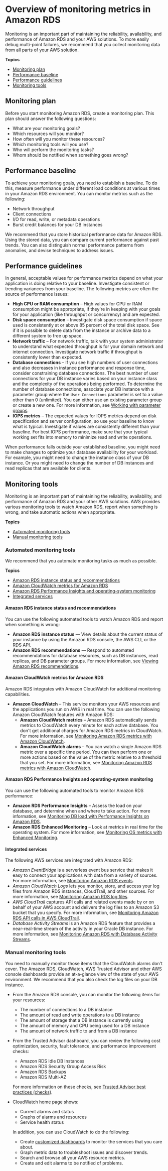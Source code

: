 # Overview of monitoring metrics in Amazon RDS<a name="MonitoringOverview"></a>

Monitoring is an important part of maintaining the reliability, availability, and performance of Amazon RDS and your AWS solutions\. To more easily debug multi\-point failures, we recommend that you collect monitoring data from all parts of your AWS solution\.

**Topics**
+ [Monitoring plan](#MonitoringOverview.plan)
+ [Performance baseline](#MonitoringOverview.baseline)
+ [Performance guidelines](#MonitoringOverview.guidelines)
+ [Monitoring tools](#MonitoringOverview.tools)

## Monitoring plan<a name="MonitoringOverview.plan"></a>

Before you start monitoring Amazon RDS, create a monitoring plan\. This plan should answer the following questions:
+ What are your monitoring goals?
+ Which resources will you monitor?
+ How often will you monitor these resources?
+ Which monitoring tools will you use?
+ Who will perform the monitoring tasks?
+ Whom should be notified when something goes wrong?

## Performance baseline<a name="MonitoringOverview.baseline"></a>

To achieve your monitoring goals, you need to establish a baseline\. To do this, measure performance under different load conditions at various times in your Amazon RDS environment\. You can monitor metrics such as the following:
+ Network throughput
+ Client connections
+ I/O for read, write, or metadata operations
+ Burst credit balances for your DB instances

We recommend that you store historical performance data for Amazon RDS\. Using the stored data, you can compare current performance against past trends\. You can also distinguish normal performance patterns from anomalies, and devise techniques to address issues\.

## Performance guidelines<a name="MonitoringOverview.guidelines"></a>

In general, acceptable values for performance metrics depend on what your application is doing relative to your baseline\. Investigate consistent or trending variances from your baseline\. The following metrics are often the source of performance issues:
+  **High CPU or RAM consumption** – High values for CPU or RAM consumption might be appropriate, if they're in keeping with your goals for your application \(like throughput or concurrency\) and are expected\. 
+  **Disk space consumption** – Investigate disk space consumption if space used is consistently at or above 85 percent of the total disk space\. See if it is possible to delete data from the instance or archive data to a different system to free up space\. 
+  **Network traffic** – For network traffic, talk with your system administrator to understand what expected throughput is for your domain network and internet connection\. Investigate network traffic if throughput is consistently lower than expected\. 
+  **Database connections** – If you see high numbers of user connections and also decreases in instance performance and response time, consider constraining database connections\. The best number of user connections for your DB instance varies based on your instance class and the complexity of the operations being performed\. To determine the number of database connections, associate your DB instance with a parameter group where the `User Connections` parameter is set to a value other than 0 \(unlimited\)\. You can either use an existing parameter group or create a new one\. For more information, see [Working with parameter groups](USER_WorkingWithParamGroups.md)\. 
+  **IOPS metrics** – The expected values for IOPS metrics depend on disk specification and server configuration, so use your baseline to know what is typical\. Investigate if values are consistently different than your baseline\. For best IOPS performance, make sure that your typical working set fits into memory to minimize read and write operations\. 

When performance falls outside your established baseline, you might need to make changes to optimize your database availability for your workload\. For example, you might need to change the instance class of your DB instance\. Or you might need to change the number of DB instances and read replicas that are available for clients\. 

## Monitoring tools<a name="MonitoringOverview.tools"></a>

Monitoring is an important part of maintaining the reliability, availability, and performance of Amazon RDS and your other AWS solutions\. AWS provides various monitoring tools to watch Amazon RDS, report when something is wrong, and take automatic actions when appropriate\.

**Topics**
+ [Automated monitoring tools](#MonitoringOverview.tools.automated)
+ [Manual monitoring tools](#monitoring_manual_tools)

### Automated monitoring tools<a name="MonitoringOverview.tools.automated"></a>

We recommend that you automate monitoring tasks as much as possible\. 

**Topics**
+ [Amazon RDS instance status and recommendations](#MonitoringOverview.tools.automated.rds)
+ [Amazon CloudWatch metrics for Amazon RDS](#MonitoringOverview.tools.automated.integrated)
+ [Amazon RDS Performance Insights and operating\-system monitoring](#MonitoringOverview.tools.automated.metrics.rds)
+ [Integrated services](#MonitoringOverview.tools.automated.integrated.events-logs-streams)

#### Amazon RDS instance status and recommendations<a name="MonitoringOverview.tools.automated.rds"></a>

You can use the following automated tools to watch Amazon RDS and report when something is wrong:
+ **Amazon RDS instance status** — View details about the current status of your instance by using the Amazon RDS console, the AWS CLI, or the RDS API\.
+ **Amazon RDS recommendations** — Respond to automated recommendations for database resources, such as DB instances, read replicas, and DB parameter groups\. For more information, see [Viewing Amazon RDS recommendations](accessing-monitoring.md#USER_Recommendations)\.

#### Amazon CloudWatch metrics for Amazon RDS<a name="MonitoringOverview.tools.automated.integrated"></a>

Amazon RDS integrates with Amazon CloudWatch for additional monitoring capabilities\.
+ **Amazon CloudWatch** – This service monitors your AWS resources and the applications you run on AWS in real time\. You can use the following Amazon CloudWatch features with Amazon RDS:
  + **Amazon CloudWatch metrics** – Amazon RDS automatically sends metrics to CloudWatch every minute for each active database\. You don't get additional charges for Amazon RDS metrics in CloudWatch\. For more information, see [Monitoring Amazon RDS metrics with Amazon CloudWatch](monitoring-cloudwatch.md)\.
  + **Amazon CloudWatch alarms** – You can watch a single Amazon RDS metric over a specific time period\. You can then perform one or more actions based on the value of the metric relative to a threshold that you set\. For more information, see [Monitoring Amazon RDS metrics with Amazon CloudWatch](monitoring-cloudwatch.md)\.

#### Amazon RDS Performance Insights and operating\-system monitoring<a name="MonitoringOverview.tools.automated.metrics.rds"></a>

You can use the following automated tools to monitor Amazon RDS performance:
+ **Amazon RDS Performance Insights** – Assess the load on your database, and determine when and where to take action\. For more information, see [Monitoring DB load with Performance Insights on Amazon RDS](USER_PerfInsights.md)\.
+ **Amazon RDS Enhanced Monitoring** – Look at metrics in real time for the operating system\. For more information, see [Monitoring OS metrics with Enhanced Monitoring](USER_Monitoring.OS.md)\.

#### Integrated services<a name="MonitoringOverview.tools.automated.integrated.events-logs-streams"></a>

The following AWS services are integrated with Amazon RDS:
+ *Amazon EventBridge* is a serverless event bus service that makes it easy to connect your applications with data from a variety of sources\. For more information, see [Monitoring Amazon RDS events](working-with-events.md)\.
+ *Amazon CloudWatch Logs* lets you monitor, store, and access your log files from Amazon RDS  instances, CloudTrail, and other sources\. For more information, see [Monitoring Amazon RDS log files](USER_LogAccess.md)\.
+ *AWS CloudTrail* captures API calls and related events made by or on behalf of your AWS account and delivers the log files to an Amazon S3 bucket that you specify\. For more information, see [Monitoring Amazon RDS API calls in AWS CloudTrail](logging-using-cloudtrail.md)\.
+ *Database Activity Streams* is an Amazon RDS  feature that provides a near\-real\-time stream of the activity in your Oracle DB instance\. For more information, see [Monitoring Amazon RDS with Database Activity Streams](DBActivityStreams.md)\.

### Manual monitoring tools<a name="monitoring_manual_tools"></a>

You need to manually monitor those items that the CloudWatch alarms don't cover\. The Amazon RDS, CloudWatch, AWS Trusted Advisor and other AWS console dashboards provide an at\-a\-glance view of the state of your AWS environment\. We recommend that you also check the log files on your DB instance\.
+ From the Amazon RDS console, you can monitor the following items for your resources:
  + The number of connections to a DB instance
  + The amount of read and write operations to a DB instance
  + The amount of storage that a DB instance is currently using
  + The amount of memory and CPU being used for a DB instance
  + The amount of network traffic to and from a DB instance
+ From the Trusted Advisor dashboard, you can review the following cost optimization, security, fault tolerance, and performance improvement checks:
  + Amazon RDS Idle DB Instances
  + Amazon RDS Security Group Access Risk
  + Amazon RDS Backups
  + Amazon RDS Multi\-AZ

  For more information on these checks, see [Trusted Advisor best practices \(checks\)](https://aws.amazon.com/premiumsupport/trustedadvisor/best-practices/)\.
+ CloudWatch home page shows:
  + Current alarms and status
  + Graphs of alarms and resources
  + Service health status

  In addition, you can use CloudWatch to do the following: 
  + Create [customized dashboards](https://docs.aws.amazon.com/AmazonCloudWatch/latest/DeveloperGuide/CloudWatch_Dashboards.html) to monitor the services that you care about\.
  + Graph metric data to troubleshoot issues and discover trends\.
  + Search and browse all your AWS resource metrics\.
  + Create and edit alarms to be notified of problems\.
